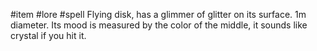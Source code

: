 #item #lore #spell 
Flying disk, has a glimmer of glitter on its surface. 1m diameter. Its mood is measured by the color of the middle, it sounds like crystal if you hit it.